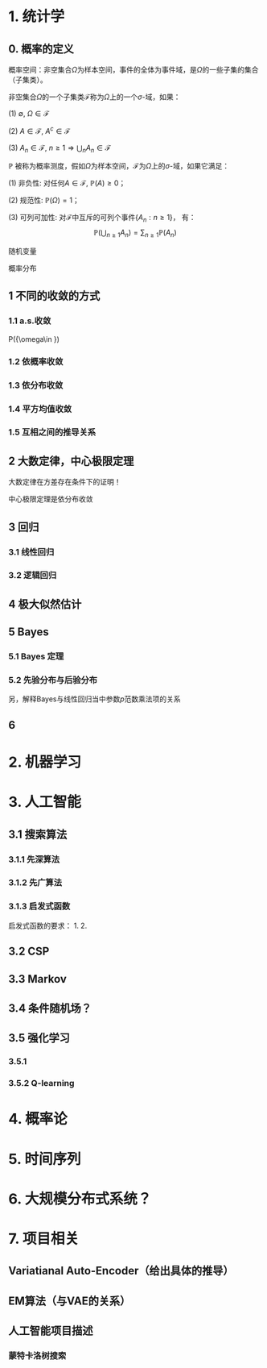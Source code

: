 # 1. 统计学

## 0. 概率的定义

概率空间：非空集合$\Omega$为样本空间，事件的全体为事件域，是$\Omega$的一些子集的集合（子集类）。

非空集合$\Omega$的一个子集类$\mathcal{F}$称为$\Omega$上的一个$\sigma$-域，如果：

(1) $\emptyset,\ \Omega \in \mathcal{F}$

(2) $A\in \mathcal{F},\ A^{c} \in \mathcal{F}$

(3) $A_{n} \in \mathcal{F},\ n\geq 1 \Longrightarrow \bigcup_{n}A_{n} \in \mathcal{F}$

$\mathbb{P}$ 被称为概率测度，假如$\Omega$为样本空间，$\mathcal{F}$为$\Omega$上的$\sigma$-域，如果它满足：

(1) 非负性: 对任何$A\in \mathcal{F},\ \mathbb{P}(A)\geq 0$；

(2) 规范性: $\mathbb{P}(\Omega)=1$；

(3) 可列可加性: 对$\mathcal{F}$中互斥的可列个事件$\{A_{n}:n\geq 1\}$， 有：
$$\mathbb{P}(\bigcup_{n\geq 1} A_{n})=\sum_{n\geq 1}\mathbb{P}(A_{n})$$

随机变量



概率分布

## 1 不同的收敛的方式

### 1.1 a.s.收敛

P({\omega\in \})

### 1.2 依概率收敛

### 1.3 依分布收敛

### 1.4 平方均值收敛

### 1.5 互相之间的推导关系

## 2 大数定律，中心极限定理

大数定律在方差存在条件下的证明！

中心极限定理是依分布收敛

## 3 回归

### 3.1 线性回归

### 3.2 逻辑回归

## 4 极大似然估计

## 5 Bayes 

### 5.1 Bayes 定理

### 5.2 先验分布与后验分布

另，解释Bayes与线性回归当中参数$p$范数乘法项的关系

## 6



# 2. 机器学习

# 3. 人工智能

## 3.1 搜索算法

### 3.1.1 先深算法

### 3.1.2 先广算法

### 3.1.3 启发式函数

启发式函数的要求：
1.
2.

## 3.2 CSP

## 3.3 Markov

## 3.4 条件随机场？

## 3.5 强化学习
 
### 3.5.1

### 3.5.2 Q-learning

# 4. 概率论

# 5. 时间序列

# 6. 大规模分布式系统？

# 7. 项目相关

## Variatianal Auto-Encoder（给出具体的推导）

## EM算法（与VAE的关系） 

## 人工智能项目描述

### 蒙特卡洛树搜索

### 







